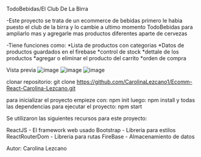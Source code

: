 TodoBebidas/El Club De La Birra

-Este proyecto se trata de un ecommerce de bebidas primero le habia puesto el club de la birra y lo cambie a ultimo momento TodoBebidas para ampliarlo mas y agregarle mas productos diferentes aparte de cervezas

-Tiene funciones como:
*Lista de productos con categorias
*Datos de productos guardados en el firebase
*control de stock
*dettale de los productos
*agregar o eliminar el producto del carrito
*orden de compra

Vista previa
![image](https://user-images.githubusercontent.com/107724375/194167124-b39403fc-76a8-4edd-9357-f111ae33fcdf.png)
![image](https://user-images.githubusercontent.com/107724375/194167270-d4b73352-ace8-4845-b89d-1487b36bde84.png)
![image](https://user-images.githubusercontent.com/107724375/194167332-1994498a-9242-419c-becd-95da42ff4e23.png)

clonar repositorio:
git clone https://github.com/CarolinaLezcano1/Ecomm-React-Carolina-Lezcano.git

para inicializar el proyecto empieze con: npm init
luego: npm install y todas las dependencias
para ejecutar el proyecto: npm start


Se utilizaron las siguientes recursos para este proyecto:

ReactJS - El framework web usado
Bootstrap - Libreria para estilos
ReactRouterDom - Libreria para rutas
FireBase - Almacenamiento de datos

Autor:
Carolina Lezcano

